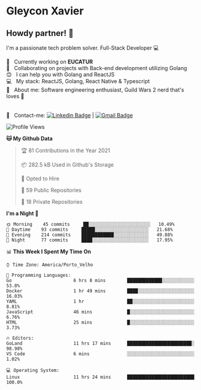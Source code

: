 # Gleycon Xavier

## Howdy partner! 👋

I'm a passionate tech problem solver.
Full-Stack Developer :computer:

 :rocket:  &nbsp; Currently working on **EUCATUR**
 <br/> :purple_heart: &nbsp; Collaborating on projects with Back-end development utilizing Golang
 <br/> :blush: &nbsp; I can help you with Golang and ReactJS
 <br/> :computer: &nbsp; My stack: ReactJS, Golang, React Native & Typescript
 <br/> 💬  &nbsp; About me: Software engineering enthusiast, Guild Wars 2 nerd that's loves :apple:
 <br/>
 <br/>
 <br/> :email: &nbsp; Contact-me: [![Linkedin Badge](https://img.shields.io/badge/-GleyconXavier-blue?style=flat-square&logo=Linkedin&logoColor=white&link=https://www.linkedin.com/in/gleyconxavier/)](https://www.linkedin.com/in/gleyconxavier/) 
| 
[![Gmail Badge](https://img.shields.io/badge/-gleyconxcarlos@gmail.com-c14438?style=flat-square&logo=Gmail&logoColor=white&link=mailto:gleyconxcarlos@gmail.com)](mailto:gleyconxcarlos@gmail.com)

<!--START_SECTION:waka-->
![Profile Views](http://img.shields.io/badge/Profile%20Views-0-blue)

**🐱 My Github Data** 

> 🏆 81 Contributions in the Year 2021
 > 
> 📦 282.5 kB Used in Github's Storage 
 > 
> 💼 Opted to Hire
 > 
> 📜 59 Public Repositories 
 > 
> 🔑 18 Private Repositories  
 > 
**I'm a Night 🦉** 

```text
🌞 Morning    45 commits     ██░░░░░░░░░░░░░░░░░░░░░░░   10.49% 
🌆 Daytime    93 commits     █████░░░░░░░░░░░░░░░░░░░░   21.68% 
🌃 Evening    214 commits    ████████████░░░░░░░░░░░░░   49.88% 
🌙 Night      77 commits     ████░░░░░░░░░░░░░░░░░░░░░   17.95%

```


📊 **This Week I Spent My Time On** 

```text
⌚︎ Time Zone: America/Porto_Velho

💬 Programming Languages: 
Go                       6 hrs 8 mins        █████████████░░░░░░░░░░░░   53.8% 
Docker                   1 hr 49 mins        ████░░░░░░░░░░░░░░░░░░░░░   16.03% 
YAML                     1 hr                ██░░░░░░░░░░░░░░░░░░░░░░░   8.81% 
JavaScript               46 mins             █░░░░░░░░░░░░░░░░░░░░░░░░   6.76% 
HTML                     25 mins             █░░░░░░░░░░░░░░░░░░░░░░░░   3.73%

🔥 Editors: 
GoLand                   11 hrs 17 mins      ████████████████████████░   98.98% 
VS Code                  6 mins              ░░░░░░░░░░░░░░░░░░░░░░░░░   1.02%

💻 Operating System: 
Linux                    11 hrs 24 mins      █████████████████████████   100.0%

```


<!--END_SECTION:waka-->
